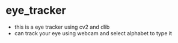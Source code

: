 # eye_tracker
* this is a eye tracker using cv2 and dlib 
* can track your eye using webcam and select alphabet to type it 
